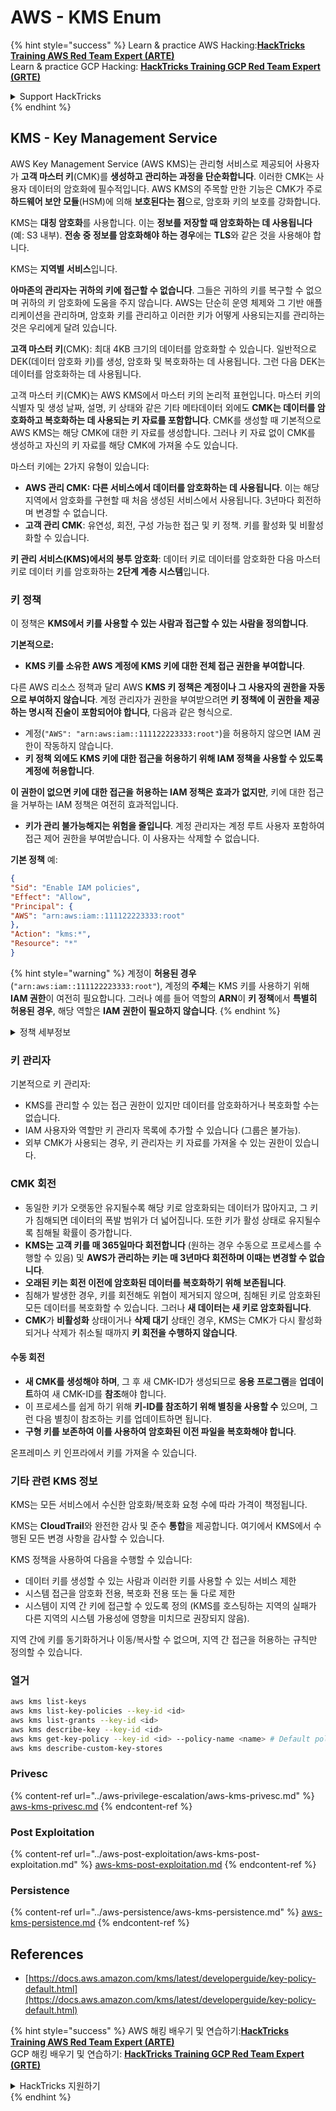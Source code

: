 # AWS - KMS Enum

{% hint style="success" %}
Learn & practice AWS Hacking:<img src="../../../.gitbook/assets/image (1).png" alt="" data-size="line">[**HackTricks Training AWS Red Team Expert (ARTE)**](https://training.hacktricks.xyz/courses/arte)<img src="../../../.gitbook/assets/image (1).png" alt="" data-size="line">\
Learn & practice GCP Hacking: <img src="../../../.gitbook/assets/image (2).png" alt="" data-size="line">[**HackTricks Training GCP Red Team Expert (GRTE)**<img src="../../../.gitbook/assets/image (2).png" alt="" data-size="line">](https://training.hacktricks.xyz/courses/grte)

<details>

<summary>Support HackTricks</summary>

* Check the [**subscription plans**](https://github.com/sponsors/carlospolop)!
* **Join the** 💬 [**Discord group**](https://discord.gg/hRep4RUj7f) or the [**telegram group**](https://t.me/peass) or **follow** us on **Twitter** 🐦 [**@hacktricks\_live**](https://twitter.com/hacktricks\_live)**.**
* **Share hacking tricks by submitting PRs to the** [**HackTricks**](https://github.com/carlospolop/hacktricks) and [**HackTricks Cloud**](https://github.com/carlospolop/hacktricks-cloud) github repos.

</details>
{% endhint %}

## KMS - Key Management Service

AWS Key Management Service (AWS KMS)는 관리형 서비스로 제공되어 사용자가 **고객 마스터 키**(CMK)를 **생성하고 관리하는 과정을 단순화합니다**. 이러한 CMK는 사용자 데이터의 암호화에 필수적입니다. AWS KMS의 주목할 만한 기능은 CMK가 주로 **하드웨어 보안 모듈**(HSM)에 의해 **보호된다는 점**으로, 암호화 키의 보호를 강화합니다.

KMS는 **대칭 암호화**를 사용합니다. 이는 **정보를 저장할 때 암호화하는 데 사용됩니다**(예: S3 내부). **전송 중 정보를 암호화해야 하는 경우**에는 **TLS**와 같은 것을 사용해야 합니다.

KMS는 **지역별 서비스**입니다.

**아마존의 관리자는 귀하의 키에 접근할 수 없습니다**. 그들은 귀하의 키를 복구할 수 없으며 귀하의 키 암호화에 도움을 주지 않습니다. AWS는 단순히 운영 체제와 그 기반 애플리케이션을 관리하며, 암호화 키를 관리하고 이러한 키가 어떻게 사용되는지를 관리하는 것은 우리에게 달려 있습니다.

**고객 마스터 키**(CMK): 최대 4KB 크기의 데이터를 암호화할 수 있습니다. 일반적으로 DEK(데이터 암호화 키)를 생성, 암호화 및 복호화하는 데 사용됩니다. 그런 다음 DEK는 데이터를 암호화하는 데 사용됩니다.

고객 마스터 키(CMK)는 AWS KMS에서 마스터 키의 논리적 표현입니다. 마스터 키의 식별자 및 생성 날짜, 설명, 키 상태와 같은 기타 메타데이터 외에도 **CMK는 데이터를 암호화하고 복호화하는 데 사용되는 키 자료를 포함합니다**. CMK를 생성할 때 기본적으로 AWS KMS는 해당 CMK에 대한 키 자료를 생성합니다. 그러나 키 자료 없이 CMK를 생성하고 자신의 키 자료를 해당 CMK에 가져올 수도 있습니다.

마스터 키에는 2가지 유형이 있습니다:

* **AWS 관리 CMK: 다른 서비스에서 데이터를 암호화하는 데 사용됩니다**. 이는 해당 지역에서 암호화를 구현할 때 처음 생성된 서비스에서 사용됩니다. 3년마다 회전하며 변경할 수 없습니다.
* **고객 관리 CMK**: 유연성, 회전, 구성 가능한 접근 및 키 정책. 키를 활성화 및 비활성화할 수 있습니다.

**키 관리 서비스(KMS)에서의 봉투 암호화**: 데이터 키로 데이터를 암호화한 다음 마스터 키로 데이터 키를 암호화하는 **2단계 계층 시스템**입니다.

### 키 정책

이 정책은 **KMS에서 키를 사용할 수 있는 사람과 접근할 수 있는 사람을 정의합니다**.

**기본적으로:**

* **KMS 키를 소유한 AWS 계정에 KMS 키에 대한 전체 접근 권한을 부여합니다**.

다른 AWS 리소스 정책과 달리 AWS **KMS 키 정책은 계정이나 그 사용자의 권한을 자동으로 부여하지 않습니다**. 계정 관리자가 권한을 부여받으려면 **키 정책에 이 권한을 제공하는 명시적 진술이 포함되어야 합니다**, 다음과 같은 형식으로.

* 계정(`"AWS": "arn:aws:iam::111122223333:root"`)을 허용하지 않으면 IAM 권한이 작동하지 않습니다.
* **키 정책 외에도 KMS 키에 대한 접근을 허용하기 위해 IAM 정책을 사용할 수 있도록 계정에 허용합니다**.

**이 권한이 없으면 키에 대한 접근을 허용하는 IAM 정책은 효과가 없지만**, 키에 대한 접근을 거부하는 IAM 정책은 여전히 효과적입니다.
* **키가 관리 불가능해지는 위험을 줄입니다**. 계정 관리자는 계정 루트 사용자 포함하여 접근 제어 권한을 부여받습니다. 이 사용자는 삭제할 수 없습니다.

**기본 정책** 예:
```json
{
"Sid": "Enable IAM policies",
"Effect": "Allow",
"Principal": {
"AWS": "arn:aws:iam::111122223333:root"
},
"Action": "kms:*",
"Resource": "*"
}
```
{% hint style="warning" %}
계정이 **허용된 경우** (`"arn:aws:iam::111122223333:root"`), 계정의 **주체**는 KMS 키를 사용하기 위해 **IAM 권한**이 여전히 필요합니다. 그러나 예를 들어 역할의 **ARN**이 **키 정책**에서 **특별히 허용된 경우**, 해당 역할은 **IAM 권한이 필요하지 않습니다**.
{% endhint %}

<details>

<summary>정책 세부정보</summary>

정책의 속성:

* JSON 기반 문서
* 리소스 --> 영향을 받는 리소스 (\"\*\"일 수 있음)
* 작업 --> kms:Encrypt, kms:Decrypt, kms:CreateGrant ... (권한)
* 효과 --> 허용/거부
* 주체 --> 영향을 받는 arn
* 조건 (선택 사항) --> 권한을 부여하기 위한 조건

부여:

* AWS 계정 내의 다른 AWS 주체에게 권한을 위임할 수 있습니다. AWS KMS API를 사용하여 생성해야 합니다. CMK 식별자, 수혜자 주체 및 필요한 작업 수준(Decrypt, Encrypt, GenerateDataKey...)을 지정할 수 있습니다.
* 부여가 생성된 후 GrantToken과 GrantID가 발급됩니다.

**접근**:

* **키 정책**을 통해 -- 이 정책이 존재하면 IAM 정책보다 **우선합니다**.
* **IAM 정책**을 통해
* **부여**를 통해

</details>

### 키 관리자

기본적으로 키 관리자:

* KMS를 관리할 수 있는 접근 권한이 있지만 데이터를 암호화하거나 복호화할 수는 없습니다.
* IAM 사용자와 역할만 키 관리자 목록에 추가할 수 있습니다 (그룹은 불가능).
* 외부 CMK가 사용되는 경우, 키 관리자는 키 자료를 가져올 수 있는 권한이 있습니다.

### CMK 회전

* 동일한 키가 오랫동안 유지될수록 해당 키로 암호화되는 데이터가 많아지고, 그 키가 침해되면 데이터의 폭발 범위가 더 넓어집니다. 또한 키가 활성 상태로 유지될수록 침해될 확률이 증가합니다.
* **KMS는 고객 키를 매 365일마다 회전합니다** (원하는 경우 수동으로 프로세스를 수행할 수 있음) 및 **AWS가 관리하는 키는 매 3년마다 회전하며 이때는 변경할 수 없습니다**.
* **오래된 키는 회전 이전에 암호화된 데이터를 복호화하기 위해 보존됩니다**.
* 침해가 발생한 경우, 키를 회전해도 위협이 제거되지 않으며, 침해된 키로 암호화된 모든 데이터를 복호화할 수 있습니다. 그러나 **새 데이터는 새 키로 암호화됩니다**.
* **CMK**가 **비활성화** 상태이거나 **삭제 대기** 상태인 경우, KMS는 CMK가 다시 활성화되거나 삭제가 취소될 때까지 **키 회전을 수행하지 않습니다**.

#### 수동 회전

* **새 CMK를 생성해야 하며**, 그 후 새 CMK-ID가 생성되므로 **응용 프로그램**을 **업데이트**하여 새 CMK-ID를 **참조**해야 합니다.
* 이 프로세스를 쉽게 하기 위해 **키-ID를 참조하기 위해 별칭을 사용할 수** 있으며, 그런 다음 별칭이 참조하는 키를 업데이트하면 됩니다.
* **구형 키를 보존하여 이를 사용하여 암호화된 이전 파일을 복호화해야 합니다**.

온프레미스 키 인프라에서 키를 가져올 수 있습니다.

### 기타 관련 KMS 정보

KMS는 모든 서비스에서 수신한 암호화/복호화 요청 수에 따라 가격이 책정됩니다.

KMS는 **CloudTrail**와 완전한 감사 및 준수 **통합**을 제공합니다. 여기에서 KMS에서 수행된 모든 변경 사항을 감사할 수 있습니다.

KMS 정책을 사용하여 다음을 수행할 수 있습니다:

* 데이터 키를 생성할 수 있는 사람과 이러한 키를 사용할 수 있는 서비스 제한
* 시스템 접근을 암호화 전용, 복호화 전용 또는 둘 다로 제한
* 시스템이 지역 간 키에 접근할 수 있도록 정의 (KMS를 호스팅하는 지역의 실패가 다른 지역의 시스템 가용성에 영향을 미치므로 권장되지 않음).

지역 간에 키를 동기화하거나 이동/복사할 수 없으며, 지역 간 접근을 허용하는 규칙만 정의할 수 있습니다.

### 열거
```bash
aws kms list-keys
aws kms list-key-policies --key-id <id>
aws kms list-grants --key-id <id>
aws kms describe-key --key-id <id>
aws kms get-key-policy --key-id <id> --policy-name <name> # Default policy name is "default"
aws kms describe-custom-key-stores
```
### Privesc

{% content-ref url="../aws-privilege-escalation/aws-kms-privesc.md" %}
[aws-kms-privesc.md](../aws-privilege-escalation/aws-kms-privesc.md)
{% endcontent-ref %}

### Post Exploitation

{% content-ref url="../aws-post-exploitation/aws-kms-post-exploitation.md" %}
[aws-kms-post-exploitation.md](../aws-post-exploitation/aws-kms-post-exploitation.md)
{% endcontent-ref %}

### Persistence

{% content-ref url="../aws-persistence/aws-kms-persistence.md" %}
[aws-kms-persistence.md](../aws-persistence/aws-kms-persistence.md)
{% endcontent-ref %}

## References

* [https://docs.aws.amazon.com/kms/latest/developerguide/key-policy-default.html](https://docs.aws.amazon.com/kms/latest/developerguide/key-policy-default.html)

{% hint style="success" %}
AWS 해킹 배우기 및 연습하기:<img src="../../../.gitbook/assets/image (1).png" alt="" data-size="line">[**HackTricks Training AWS Red Team Expert (ARTE)**](https://training.hacktricks.xyz/courses/arte)<img src="../../../.gitbook/assets/image (1).png" alt="" data-size="line">\
GCP 해킹 배우기 및 연습하기: <img src="../../../.gitbook/assets/image (2).png" alt="" data-size="line">[**HackTricks Training GCP Red Team Expert (GRTE)**<img src="../../../.gitbook/assets/image (2).png" alt="" data-size="line">](https://training.hacktricks.xyz/courses/grte)

<details>

<summary>HackTricks 지원하기</summary>

* [**구독 계획**](https://github.com/sponsors/carlospolop) 확인하기!
* **💬 [**Discord 그룹**](https://discord.gg/hRep4RUj7f) 또는 [**텔레그램 그룹**](https://t.me/peass)에 참여하거나 **Twitter** 🐦 [**@hacktricks\_live**](https://twitter.com/hacktricks\_live)**를 팔로우하세요.**
* **[**HackTricks**](https://github.com/carlospolop/hacktricks) 및 [**HackTricks Cloud**](https://github.com/carlospolop/hacktricks-cloud) 깃허브 리포에 PR을 제출하여 해킹 팁을 공유하세요.**

</details>
{% endhint %}
